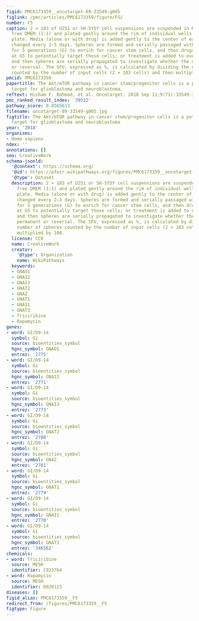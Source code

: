 ```yaml
---
figid: PMC6173359__oncotarget-09-33549-g005
figlink: /pmc/articles/PMC6173359/figure/F5/
number: F5
caption: 2 × 103 of U251 or SH-SY5Y cell suspensions are suspended in Matrigel™/serum
  free DMEM (1:1) and plated gently around the rim of individual wells of a 24-well
  plate. Media (alone or with drug) is added gently to the center of each well and
  changed every 2–3 days. Spheres are formed and serially passaged without treatment
  for 5 generations (G) to enrich for cancer stem cells, and then drugs are added
  at G5 to potentially target those cells; or treatment is added to every generation
  and then spheres are serially propagated to investigate whether the effect is permanent
  or reversal. The SFU, expressed as %, is calculated by dividing the number of spheres
  counted by the number of input cells (2 × 103 cells) and then multiplied by 100.
pmcid: PMC6173359
papertitle: The Akt/mTOR pathway in cancer stem/progenitor cells is a potential therapeutic
  target for glioblastoma and neuroblastoma.
reftext: Hisham F. Bahmad, et al. Oncotarget. 2018 Sep 11;9(71):33549-33561.
pmc_ranked_result_index: '39512'
pathway_score: 0.8565613
filename: oncotarget-09-33549-g005.jpg
figtitle: The Akt/mTOR pathway in cancer stem/progenitor cells is a potential therapeutic
  target for glioblastoma and neuroblastoma
year: '2018'
organisms:
- Homo sapiens
ndex: ''
annotations: []
seo: CreativeWork
schema-jsonld:
  '@context': https://schema.org/
  '@id': https://pfocr.wikipathways.org/figures/PMC6173359__oncotarget-09-33549-g005.html
  '@type': Dataset
  description: 2 × 103 of U251 or SH-SY5Y cell suspensions are suspended in Matrigel™/serum
    free DMEM (1:1) and plated gently around the rim of individual wells of a 24-well
    plate. Media (alone or with drug) is added gently to the center of each well and
    changed every 2–3 days. Spheres are formed and serially passaged without treatment
    for 5 generations (G) to enrich for cancer stem cells, and then drugs are added
    at G5 to potentially target those cells; or treatment is added to every generation
    and then spheres are serially propagated to investigate whether the effect is
    permanent or reversal. The SFU, expressed as %, is calculated by dividing the
    number of spheres counted by the number of input cells (2 × 103 cells) and then
    multiplied by 100.
  license: CC0
  name: CreativeWork
  creator:
    '@type': Organization
    name: WikiPathways
  keywords:
  - GNAO1
  - GNAI2
  - GNAI3
  - GNAT2
  - GNAZ
  - GNAT1
  - GNAI1
  - GNAT3
  - Triciribine
  - Rapamycin
genes:
- word: GI/D9-14
  symbol: Gi
  source: bioentities_symbol
  hgnc_symbol: GNAO1
  entrez: '2775'
- word: GI/D9-14
  symbol: Gi
  source: bioentities_symbol
  hgnc_symbol: GNAI2
  entrez: '2771'
- word: GI/D9-14
  symbol: Gi
  source: bioentities_symbol
  hgnc_symbol: GNAI3
  entrez: '2773'
- word: GI/D9-14
  symbol: Gi
  source: bioentities_symbol
  hgnc_symbol: GNAT2
  entrez: '2780'
- word: GI/D9-14
  symbol: Gi
  source: bioentities_symbol
  hgnc_symbol: GNAZ
  entrez: '2781'
- word: GI/D9-14
  symbol: Gi
  source: bioentities_symbol
  hgnc_symbol: GNAT1
  entrez: '2779'
- word: GI/D9-14
  symbol: Gi
  source: bioentities_symbol
  hgnc_symbol: GNAI1
  entrez: '2770'
- word: GI/D9-14
  symbol: Gi
  source: bioentities_symbol
  hgnc_symbol: GNAT3
  entrez: '346562'
chemicals:
- word: Triciribine
  source: MESH
  identifier: C023764
- word: Rapamycin
  source: MESH
  identifier: D020123
diseases: []
figid_alias: PMC6173359__F5
redirect_from: /figures/PMC6173359__F5
figtype: Figure
---
```

